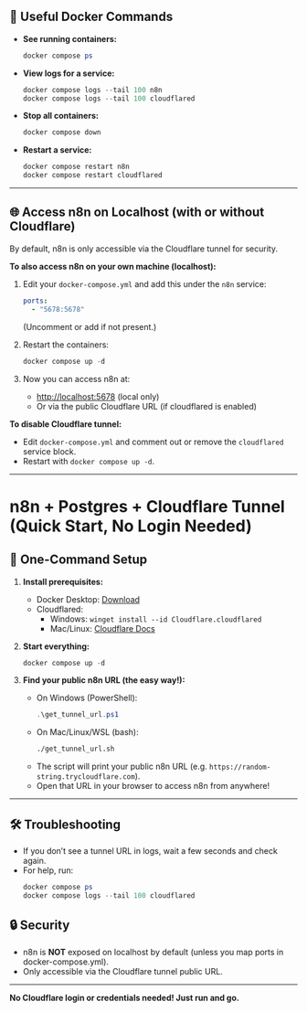 

## 🐳 Useful Docker Commands

- **See running containers:**
  ```powershell
  docker compose ps
  ```
- **View logs for a service:**
  ```powershell
  docker compose logs --tail 100 n8n
  docker compose logs --tail 100 cloudflared
  ```
- **Stop all containers:**
  ```powershell
  docker compose down
  ```
- **Restart a service:**
  ```powershell
  docker compose restart n8n
  docker compose restart cloudflared
  ```

---

## 🌐 Access n8n on Localhost (with or without Cloudflare)

By default, n8n is only accessible via the Cloudflare tunnel for security.

**To also access n8n on your own machine (localhost):**

1. Edit your `docker-compose.yml` and add this under the `n8n` service:
   ```yaml
   ports:
     - "5678:5678"
   ```
   (Uncomment or add if not present.)

2. Restart the containers:
   ```powershell
   docker compose up -d
   ```

3. Now you can access n8n at:
   - [http://localhost:5678](http://localhost:5678) (local only)
   - Or via the public Cloudflare URL (if cloudflared is enabled)

**To disable Cloudflare tunnel:**
- Edit `docker-compose.yml` and comment out or remove the `cloudflared` service block.
- Restart with `docker compose up -d`.

---

# n8n + Postgres + Cloudflare Tunnel (Quick Start, No Login Needed)

## 🚀 One-Command Setup

1. **Install prerequisites:**
    - Docker Desktop: [Download](https://www.docker.com/products/docker-desktop/)
    - Cloudflared:
      - Windows: `winget install --id Cloudflare.cloudflared`
      - Mac/Linux: [Cloudflare Docs](https://developers.cloudflare.com/cloudflare-one/connections/connect-apps/install-and-setup/installation/)

2. **Start everything:**
    ```powershell
    docker compose up -d
    ```


3. **Find your public n8n URL (the easy way!):**
   - On Windows (PowerShell):
     ```powershell
     .\get_tunnel_url.ps1
     ```
   - On Mac/Linux/WSL (bash):
     ```bash
     ./get_tunnel_url.sh
     ```
   - The script will print your public n8n URL (e.g. `https://random-string.trycloudflare.com`).
   - Open that URL in your browser to access n8n from anywhere!

---

## 🛠️ Troubleshooting

- If you don’t see a tunnel URL in logs, wait a few seconds and check again.
- For help, run:
  ```powershell
  docker compose ps
  docker compose logs --tail 100 cloudflared
  ```

## 🔒 Security

- n8n is **NOT** exposed on localhost by default (unless you map ports in docker-compose.yml).
- Only accessible via the Cloudflare tunnel public URL.

---

**No Cloudflare login or credentials needed! Just run and go.**
